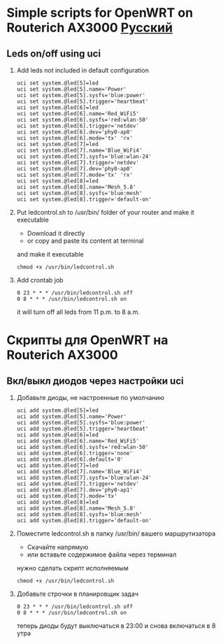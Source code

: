 # Simple scripts for OpenWRT on Routerich AX3000 [Русский](https://github.com/nihochuha/openwrt_scripts/new/main#%D1%81%D0%BA%D1%80%D0%B8%D0%BF%D1%82%D1%8B-%D0%B4%D0%BB%D1%8F-openwrt-%D0%BD%D0%B0-routerich-ax3000)

## Leds on/off using uci
1. Add leds not included in default configuration
   ```
   uci set system.@led[5]=led
   uci set system.@led[5].name='Power'
   uci set system.@led[5].sysfs='blue:power'
   uci set system.@led[5].trigger='heartbeat'
   uci set system.@led[6]=led
   uci set system.@led[6].name='Red_WiFi5'
   uci set system.@led[6].sysfs='red:wlan-50'
   uci set system.@led[6].trigger='netdev'
   uci set system.@led[6].dev='phy0-ap0'
   uci set system.@led[6].mode='tx' 'rx'
   uci set system.@led[7]=led
   uci set system.@led[7].name='Blue_WiFi4'
   uci set system.@led[7].sysfs='blue:wlan-24'
   uci set system.@led[7].trigger='netdev'
   uci set system.@led[7].dev='phy0-ap0'
   uci set system.@led[7].mode='tx' 'rx'
   uci set system.@led[8]=led
   uci set system.@led[8].name='Mesh_5.8'
   uci set system.@led[8].sysfs='blue:mesh'
   uci set system.@led[8].trigger='default-on'
   ```
3. Put ledcontrol.sh to /usr/bin/ folder of your router and make it executable
   - Download it directly
   - or copy and paste its content at terminal
   
   and make it executable
   ```
   chmod +x /usr/bin/ledcontrol.sh
   ```
4. Add crontab job
   ```
   0 23 * * * /usr/bin/ledcontrol.sh off
   0 8 * * * /usr/bin/ledcontrol.sh on
   ```
   it will turn off all leds from 11 p.m. to 8 a.m.

# Скрипты для OpenWRT на Routerich AX3000

## Вкл/выкл диодов через настройки uci
1. Добавьте диоды, не настроенные по умолчанию
   ```
   uci add system.@led[5]=led
   uci add system.@led[5].name='Power'
   uci add system.@led[5].sysfs='blue:power'
   uci add system.@led[5].trigger='heartbeat'
   uci add system.@led[6]=led
   uci add system.@led[6].name='Red_WiFi5'
   uci add system.@led[6].sysfs='red:wlan-50'
   uci add system.@led[6].trigger='none'
   uci add system.@led[6].default='0'
   uci add system.@led[7]=led
   uci add system.@led[7].name='Blue_WiFi4'
   uci add system.@led[7].sysfs='blue:wlan-24'
   uci add system.@led[7].trigger='netdev'
   uci add system.@led[7].dev='phy0-ap1'
   uci add system.@led[7].mode='tx'
   uci add system.@led[8]=led
   uci add system.@led[8].name='Mesh_5.8'
   uci add system.@led[8].sysfs='blue:mesh'
   uci add system.@led[8].trigger='default-on'
   ```
3. Поместите ledcontrol.sh в папку /usr/bin/ вашего маршрутизатора
   - Скачайте напрямую
   - или вставьте содержимое файла через терминал
   
   нужно сделать скрипт исполняемым
   ```
   chmod +x /usr/bin/ledcontrol.sh
   ```
4. Добавьте строчки в планировщик задач 
   ```
   0 23 * * * /usr/bin/ledcontrol.sh off
   0 8 * * * /usr/bin/ledcontrol.sh on
   ```
   теперь диоды будут выключаться в 23:00 и снова включаться в 8 утра
